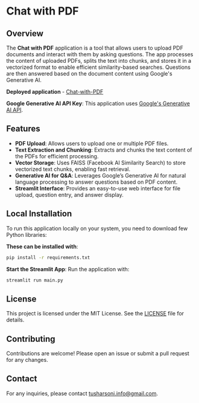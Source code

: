 # Chat with PDF

## Overview
The **Chat with PDF** application is a tool that allows users to upload PDF documents and interact with them by asking questions. The app processes the content of uploaded PDFs, splits the text into chunks, and stores it in a vectorized format to enable efficient similarity-based searches. Questions are then answered based on the document content using Google's Generative AI.

**Deployed application** - [Chat-with-PDF](https://chat-with-pdf-bytsr.streamlit.app/)

**Google Generative AI API Key**: This application uses [Google's Generative AI API](https://ai.google.dev/).

## Features
- **PDF Upload**: Allows users to upload one or multiple PDF files.
- **Text Extraction and Chunking**: Extracts and chunks the text content of the PDFs for efficient processing.
- **Vector Storage**: Uses FAISS (Facebook AI Similarity Search) to store vectorized text chunks, enabling fast retrieval.
- **Generative AI for Q&A**: Leverages Google’s Generative AI for natural language processing to answer questions based on PDF content.
- **Streamlit Interface**: Provides an easy-to-use web interface for file upload, question entry, and answer display.

## Local Installation
To run this application locally on your system, you need to download few Python libraries:

**These can be installed with**:
```bash
pip install -r requirements.txt
```
**Start the Streamlit App**:
   Run the application with:
   ```bash
   streamlit run main.py
   ```

## License
This project is licensed under the MIT License. See the [LICENSE](LICENCE) file for details.

## Contributing
Contributions are welcome! Please open an issue or submit a pull request for any changes.

## Contact
For any inquiries, please contact tusharsoni.info@gmail.com.
